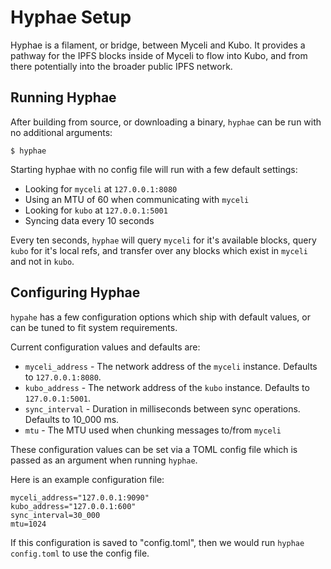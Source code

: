 # Hyphae Setup

Hyphae is a filament, or bridge, between Myceli and Kubo. It provides a pathway for the IPFS blocks inside of Myceli to flow into Kubo, and from there potentially into the broader public IPFS network.

## Running Hyphae

After building from source, or downloading a binary, `hyphae` can be run with no additional arguments:

    $ hyphae

Starting hyphae with no config file will run with a few default settings: 
- Looking for `myceli` at `127.0.0.1:8080`
- Using an MTU of 60 when communicating with `myceli`
- Looking for `kubo` at `127.0.0.1:5001`
- Syncing data every 10 seconds

Every ten seconds, `hyphae` will query `myceli` for it's available blocks, query `kubo` for it's local refs, and transfer over any blocks which exist in `myceli` and not in `kubo`.

## Configuring Hyphae

`hypahe` has a few configuration options which ship with default values, or can be tuned to fit system requirements.

Current configuration values and defaults are:
- `myceli_address` - The network address of the `myceli` instance. Defaults to `127.0.0.1:8080`.
- `kubo_address` - The network address of the `kubo` instance. Defaults to `127.0.0.1:5001`.
- `sync_interval` - Duration in milliseconds between sync operations. Defaults to 10_000 ms.
- `mtu` - The MTU used when chunking messages to/from `myceli`

These configuration values can be set via a TOML config file which is passed as an argument when running `hyphae`.

Here is an example configuration file:

    myceli_address="127.0.0.1:9090"
    kubo_address="127.0.0.1:600"
    sync_interval=30_000
    mtu=1024

If this configuration is saved to "config.toml", then we would run `hyphae config.toml` to use the config file.